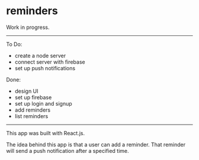 # reminders

Work in progress.
___
To Do:
- create a node server
- connect server with firebase
- set up push notifications

Done:
- design UI
- set up firebase
- set up login and signup
- add reminders
- list reminders
___
This app was built with React.js.

The idea behind this app is that a user can add a reminder. That reminder will send a push notification after a specified time.
